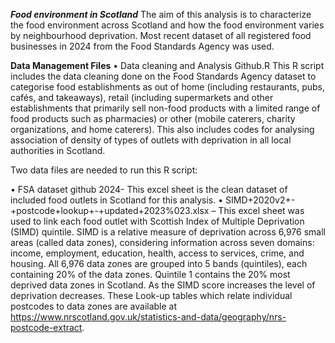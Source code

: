 ***Food environment in Scotland***
The aim of this analysis is to characterize the food environment across Scotland and how the food environment varies by neighbourhood deprivation. 
Most recent dataset of all registered food businesses in 2024 from the Food Standards Agency was used. 

**Data Management Files**
•	Data cleaning and Analysis Github.R
This R script includes the data cleaning done on the Food Standards Agency dataset to categorise food establishments as out of home 
(including restaurants, pubs, cafés, and takeaways), retail (including supermarkets and other establishments that primarily sell non-food products with a 
limited range of food products such as pharmacies) or other (mobile caterers, charity organizations, and home caterers). This also includes codes for analysing 
association of density of types of outlets with deprivation in all local authorities in Scotland.

Two data files are needed to run this R script: 

•	FSA dataset github 2024- This excel sheet is the clean dataset of included food outlets in Scotland for this analysis. 
•	SIMD+2020v2+-+postcode+lookup+-+updated+2023%023.xlsx – This excel sheet was used to link each food outlet with Scottish Index of Multiple Deprivation (SIMD) quintile. 
SIMD is a relative measure of deprivation across 6,976 small areas (called data zones), considering information across seven domains: income, employment, education, health, 
access to services, crime, and housing. All 6,976 data zones are grouped into 5 bands (quintiles), each containing 20% of the data zones. Quintile 1 contains the 20% most 
deprived data zones in Scotland. As the SIMD score increases the level of deprivation decreases. These Look-up tables which relate individual postcodes to data zones are 
available at https://www.nrscotland.gov.uk/statistics-and-data/geography/nrs-postcode-extract. 

